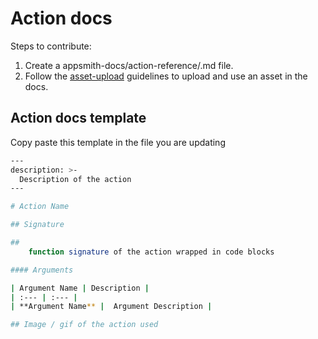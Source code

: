 # Action docs

Steps to contribute:
1. Create a appsmith-docs/action-reference/<action>.md file.
2. Follow the [asset-upload](UploadingAssets.md) guidelines to upload and use an asset in the docs.

## Action docs template
Copy paste this template in the file you are updating
```bash
---
description: >-
  Description of the action
---

# Action Name

## Signature

##
    function signature of the action wrapped in code blocks

#### Arguments

| Argument Name | Description |
| :--- | :--- |
| **Argument Name** |  Argument Description |

## Image / gif of the action used
```
